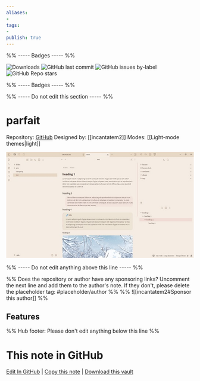 ```yaml
---
aliases:
- 
tags: 
- 
publish: true
---
```


%% ----- Badges ----- %%

![Downloads](https://img.shields.io/badge/downloads-881-573E7A?style=for-the-badge&logo=)
![GitHub last commit](https://img.shields.io/github/last-commit/incantatem2/Obsidian-parfait?color=573E7A&label=last%20update&logo=github&style=for-the-badge)
![GitHub issues by-label](https://img.shields.io/github/issues/incantatem2/Obsidian-parfait/help%20wanted?color=573E7A&logo=github&style=for-the-badge) 
![GitHub Repo stars](https://img.shields.io/github/stars/incantatem2/Obsidian-parfait?color=573E7A&logo=github&style=for-the-badge)

%% ----- Badges ----- %%

%% ----- Do not edit this section ----- %%

# parfait

Repository: [GitHub](https://github.com/incantatem2/Obsidian-parfait)
Designed by: [[incantatem2]]
Modes: [[Light-mode themes|light]]



![screenshot](https://github.com/incantatem2/Obsidian-parfait/raw/HEAD/images/parfait-thumbnail.jpg)

%% ----- Do not edit anything above this line ----- %% 

%% Does the repository or author have any sponsoring links? Uncomment the next line and add them to the author's note. If they don't, please delete the placeholder tag: #placeholder/author %%
%% ![[incantatem2#Sponsor this author]] %%


## Features



%% Hub footer: Please don't edit anything below this line %%

# This note in GitHub

<span class="git-footer">[Edit In GitHub](https://github.dev/obsidian-community/obsidian-hub/blob/main/02%20-%20Community%20Expansions/02.05%20All%20Community%20Expansions/Themes/parfait.md "git-hub-edit-note") | [Copy this note](https://raw.githubusercontent.com/obsidian-community/obsidian-hub/main/02%20-%20Community%20Expansions/02.05%20All%20Community%20Expansions/Themes/parfait.md "git-hub-copy-note") | [Download this vault](https://github.com/obsidian-community/obsidian-hub/archive/refs/heads/main.zip "git-hub-download-vault") </span>
